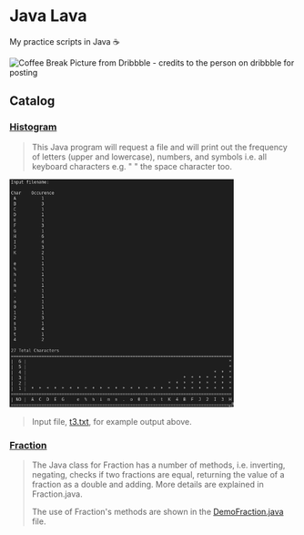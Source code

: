 # Java Lava

My practice scripts in Java ☕

![Coffee Break Picture from Dribbble - credits to the person on dribbble for posting](https://cdn.dribbble.com/users/1294892/screenshots/3463897/tea-01.jpg)

## Catalog  

### [Histogram](Histogram.java) 

> This Java program will request a file and will print out the frequency of letters (upper and lowercase), numbers, and symbols i.e. all keyboard characters e.g. " " the space character too.

![An example output of Histogram.java](Histogram/Histogram.png)

> Input file, [t3.txt](Histogram/t3.txt), for example output above. 

### [Fraction](Fraction/Fraction.java)

> The Java class for Fraction has a number of methods, i.e. inverting, negating, checks if two fractions are equal, returning the value of a fraction as a double and adding. More details are explained in Fraction.java. 
> 
> The use of Fraction's methods are shown in the [DemoFraction.java](Fraction/DemoFraction.java) file. 

